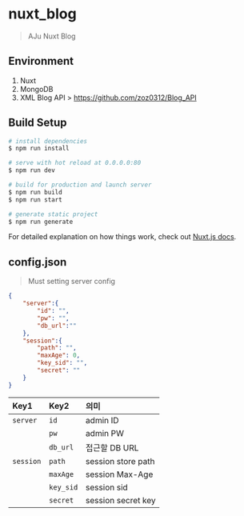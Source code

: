 # nuxt_blog

> AJu Nuxt Blog

## Environment
1. Nuxt
2. MongoDB
3. XML Blog API > https://github.com/zoz0312/Blog_API

## Build Setup

``` bash
# install dependencies
$ npm run install

# serve with hot reload at 0.0.0.0:80
$ npm run dev

# build for production and launch server
$ npm run build
$ npm run start

# generate static project
$ npm run generate
```

For detailed explanation on how things work, check out [Nuxt.js docs](https://nuxtjs.org).

## config.json
> Must setting server config
``` json
{
	"server":{
		"id": "",
		"pw": "",
		"db_url":""
	},
	"session":{
		"path": "",
		"maxAge": 0,
		"key_sid": "",
		"secret": ""
	}
}
```
| Key1 | Key2 | 의미 |
| :-------- |:--------- | :-------- |
| `server` 	| `id` 			| admin ID |
|						| `pw` 			| admin PW |
|						| `db_url` 	| 접근할 DB URL |
| `session` | `path` 		| session store path |
|						| `maxAge` 	| session Max-Age |
|						| `key_sid` | session sid |
|						| `secret` 	| session secret key |